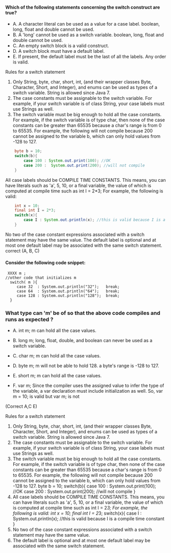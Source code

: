 #### Which of the following statements concerning the switch construct are true?

* A. A character literal can be used as a value for a case label.
    boolean, long, float and double cannot be used.
* B. A 'long' cannot be used as a switch variable.
    boolean, long, float and double cannot be used.
* C. An empty switch block is a valid construct.
* D. A switch block must have a default label.
* E. If present, the default label must be the last of all the labels.
    Any order is valid.

    
Rules for a switch statement

1. Only String, byte, char, short, int, (and their wrapper classes Byte, Character, Short, and Integer),
    and enums can be used as types of a switch variable. String is allowed since Java 7.
2. The case constants must be assignable to the switch variable. For example,
    if your switch variable is of class String, your case labels must use Strings as well.
3. The switch variable must be big enough to hold all the case constants.
    For example, if the switch variable is of type char, then none
    of the case constants can be greater than 65535 because a char's range is from 0 to 65535.
    For example, the following will not compile because 200 cannot be assigned to the variable b,
    which can only hold values from -128 to 127.
```java
    byte b = 10;
    switch(b){
        case 100 : System.out.print(100); //OK
        case 200 :  System.out.print(200); //will not compile
    }
```

All case labels should be COMPILE TIME CONSTANTS. This means,
you can have literals such as 'a', 5, 10, or a final variable, the value of which
is computed at compile time such as int I = 2*3; For example, the following is valid:

```java
    int x = 10;
    final int I = 2*3;
    switch(x){ 
        case I : System.out.println(x); //this is valid because I is a compile time constant
    }
```

No two of the case constant expressions associated with a switch statement may have the same value.
The default label is optional and at most one default label may be associated with the same switch statement.
correct (A, B, C)

#### Consider the following code snippet:
```
 XXXX m ;
//other code that initializes m
  switch( m ){
     case 32  : System.out.println("32");   break;
     case 64  : System.out.println("64");   break;
     case 128 : System.out.println("128");  break;
  }
```
### What type can 'm' be of so that the above code compiles and runs as expected ?

* A. int m;
    m can hold all the case values.

* B. long m;
    long, float, double, and boolean can never be used as a switch variable.

* C. char m;
    m can hold all the case values.
* D. byte m;
    m will not be able to hold 128. a byte's range is -128 to 127.
* E. short m;
    m can hold all the case values.
* F. var m;
Since the compiler uses the assigned value to infer the type of the variable,
a var declaration must include initialization as well. So, var m = 10; is valid but var m; is not

(Correct A,C E)

Rules for a switch statement

1. Only String, byte, char, short, int, (and their wrapper classes Byte, Character, Short, and Integer),
and enums can be used as types of a switch variable. String is allowed since Java 7.
2. The case constants must be assignable to the switch variable. For example,
if your switch variable is of class String, your case labels must use Strings as well.
3. The switch variable must be big enough to hold all the case constants.
For example, if the switch variable is of type char, then none of the case constants
can be greater than 65535 because a char's range is from 0 to 65535. For example, the following will not
compile because 200 cannot be assigned to the variable b, which can only hold values from -128 to 127.
byte b = 10;
switch(b){
    case 100 : System.out.print(100); //OK
    case 200 :  System.out.print(200); //will not compile
}
4. All case labels should be COMPILE TIME CONSTANTS. This means, you can have literals such as 'a', 5, 10,
or a final variable, the value of which is computed at compile time such as int I = 2*3; For example, the following is valid:
int x = 10;
final int I = 2*3;
switch(x){
   case I : System.out.println(x); //this is valid because I is a compile time constant
}
5. No two of the case constant expressions associated with a switch statement may have the same value.
6. The default label is optional and at most one default label may be associated with the same switch statement.